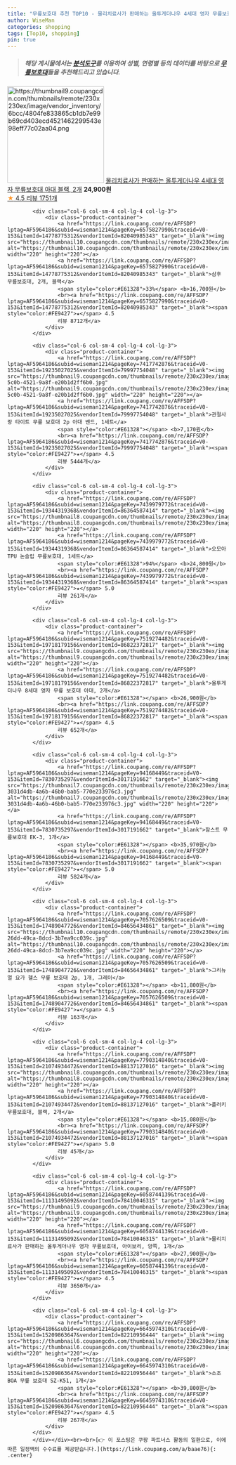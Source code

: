 ```yaml
---
title: "무릎보호대 추천 TOP10 - 물리치료사가 판매하는 올투게더나우 4세대 영자 무릎보호대 아대 블랙, 2개"
author: WiseMan
categories: shopping
tags: [Top10, shopping]
pin: true
---
```


> ##### 해당 게시물에서는 [**분석도구**](https://itemscout.io/)를 이용하여 **성별**, **연령별** 등의 데이터를 바탕으로 [**무릎보호대**](https://link.coupang.com/a/baae76)들을 추천해드리고 있습니다.
<div class="container"><div class="row">
            <div class="col-6 col-sm-4 col-lg-4 col-lg-3">
                <div class="product-container">
                    <a href="https://link.coupang.com/re/AFFSDP?lptag=AF5964186&subid=wiseman1214&pageKey=6669918410&traceid=V0-153&itemId=19412782102&vendorItemId=86533382035" target="_blank"><img src="https://thumbnail9.coupangcdn.com/thumbnails/remote/230x230ex/image/vendor_inventory/6bcc/4804fe833865cb1db7e99b69cd403ecd4521462299543e98eff77c02aa04.png" alt="https://thumbnail9.coupangcdn.com/thumbnails/remote/230x230ex/image/vendor_inventory/6bcc/4804fe833865cb1db7e99b69cd403ecd4521462299543e98eff77c02aa04.png" width="220" height="220"></a>
                    <a href="https://link.coupang.com/re/AFFSDP?lptag=AF5964186&subid=wiseman1214&pageKey=6669918410&traceid=V0-153&itemId=19412782102&vendorItemId=86533382035" target="_blank">물리치료사가 판매하는 올투게더나우 4세대 영자 무릎보호대 아대 블랙, 2개</a>
                    <span style="color:#E61328"></span> <b>24,900원</b>
                    <br><a href="https://link.coupang.com/re/AFFSDP?lptag=AF5964186&subid=wiseman1214&pageKey=6669918410&traceid=V0-153&itemId=19412782102&vendorItemId=86533382035" target="_blank"><span style="color:#FE9427">★</span> 4.5
                    리뷰 1751개</a>
                </div>
            </div>
            
            <div class="col-6 col-sm-4 col-lg-4 col-lg-3">
                <div class="product-container">
                    <a href="https://link.coupang.com/re/AFFSDP?lptag=AF5964186&subid=wiseman1214&pageKey=6575827990&traceid=V0-153&itemId=14778775312&vendorItemId=82040985343" target="_blank"><img src="https://thumbnail10.coupangcdn.com/thumbnails/remote/230x230ex/image/vendor_inventory/eeba/b58ce0e4fff4a0d1caf8cb3ca49020fa8852856b98895b7b426fd97acbab.jpg" alt="https://thumbnail10.coupangcdn.com/thumbnails/remote/230x230ex/image/vendor_inventory/eeba/b58ce0e4fff4a0d1caf8cb3ca49020fa8852856b98895b7b426fd97acbab.jpg" width="220" height="220"></a>
                    <a href="https://link.coupang.com/re/AFFSDP?lptag=AF5964186&subid=wiseman1214&pageKey=6575827990&traceid=V0-153&itemId=14778775312&vendorItemId=82040985343" target="_blank">삼후 무릎보호대, 2개, 블랙</a>
                    <span style="color:#E61328">33%</span> <b>16,700원</b>
                    <br><a href="https://link.coupang.com/re/AFFSDP?lptag=AF5964186&subid=wiseman1214&pageKey=6575827990&traceid=V0-153&itemId=14778775312&vendorItemId=82040985343" target="_blank"><span style="color:#FE9427">★</span> 4.5
                    리뷰 8712개</a>
                </div>
            </div>
            
            <div class="col-6 col-sm-4 col-lg-4 col-lg-3">
                <div class="product-container">
                    <a href="https://link.coupang.com/re/AFFSDP?lptag=AF5964186&subid=wiseman1214&pageKey=7417742876&traceid=V0-153&itemId=19235027025&vendorItemId=79997754048" target="_blank"><img src="https://thumbnail9.coupangcdn.com/thumbnails/remote/230x230ex/image/retail/images/2021/12/28/18/9/ad9103d4-5c0b-4521-9a8f-e20b1d2ff6b0.jpg" alt="https://thumbnail9.coupangcdn.com/thumbnails/remote/230x230ex/image/retail/images/2021/12/28/18/9/ad9103d4-5c0b-4521-9a8f-e20b1d2ff6b0.jpg" width="220" height="220"></a>
                    <a href="https://link.coupang.com/re/AFFSDP?lptag=AF5964186&subid=wiseman1214&pageKey=7417742876&traceid=V0-153&itemId=19235027025&vendorItemId=79997754048" target="_blank">관절사랑 타이트 무릎 보호대 2p 아대 밴드, 1세트</a>
                    <span style="color:#E61328"></span> <b>7,170원</b>
                    <br><a href="https://link.coupang.com/re/AFFSDP?lptag=AF5964186&subid=wiseman1214&pageKey=7417742876&traceid=V0-153&itemId=19235027025&vendorItemId=79997754048" target="_blank"><span style="color:#FE9427">★</span> 4.5
                    리뷰 5444개</a>
                </div>
            </div>
            
            <div class="col-6 col-sm-4 col-lg-4 col-lg-3">
                <div class="product-container">
                    <a href="https://link.coupang.com/re/AFFSDP?lptag=AF5964186&subid=wiseman1214&pageKey=7439979772&traceid=V0-153&itemId=19344319368&vendorItemId=86364587414" target="_blank"><img src="https://thumbnail8.coupangcdn.com/thumbnails/remote/230x230ex/image/vendor_inventory/787e/319e64186d180b8fe0954358347b7936c13864b72d79cc53aedcff46df09.jpg" alt="https://thumbnail8.coupangcdn.com/thumbnails/remote/230x230ex/image/vendor_inventory/787e/319e64186d180b8fe0954358347b7936c13864b72d79cc53aedcff46df09.jpg" width="220" height="220"></a>
                    <a href="https://link.coupang.com/re/AFFSDP?lptag=AF5964186&subid=wiseman1214&pageKey=7439979772&traceid=V0-153&itemId=19344319368&vendorItemId=86364587414" target="_blank">오모아 TPU 논슬립 무릎보호대, 1세트</a>
                    <span style="color:#E61328">94%</span> <b>24,800원</b>
                    <br><a href="https://link.coupang.com/re/AFFSDP?lptag=AF5964186&subid=wiseman1214&pageKey=7439979772&traceid=V0-153&itemId=19344319368&vendorItemId=86364587414" target="_blank"><span style="color:#FE9427">★</span> 5.0
                    리뷰 261개</a>
                </div>
            </div>
            
            <div class="col-6 col-sm-4 col-lg-4 col-lg-3">
                <div class="product-container">
                    <a href="https://link.coupang.com/re/AFFSDP?lptag=AF5964186&subid=wiseman1214&pageKey=7519274482&traceid=V0-153&itemId=19718179156&vendorItemId=86822372817" target="_blank"><img src="https://thumbnail9.coupangcdn.com/thumbnails/remote/230x230ex/image/vendor_inventory/6c10/ec767bf8680c6441a68aee2a7f777d19a7a75b65f016401d595d8d7f491d.png" alt="https://thumbnail9.coupangcdn.com/thumbnails/remote/230x230ex/image/vendor_inventory/6c10/ec767bf8680c6441a68aee2a7f777d19a7a75b65f016401d595d8d7f491d.png" width="220" height="220"></a>
                    <a href="https://link.coupang.com/re/AFFSDP?lptag=AF5964186&subid=wiseman1214&pageKey=7519274482&traceid=V0-153&itemId=19718179156&vendorItemId=86822372817" target="_blank">올투게더나우 8세대 영자 무릎 보호대 아대, 2개</a>
                    <span style="color:#E61328"></span> <b>26,900원</b>
                    <br><a href="https://link.coupang.com/re/AFFSDP?lptag=AF5964186&subid=wiseman1214&pageKey=7519274482&traceid=V0-153&itemId=19718179156&vendorItemId=86822372817" target="_blank"><span style="color:#FE9427">★</span> 4.5
                    리뷰 652개</a>
                </div>
            </div>
            
            <div class="col-6 col-sm-4 col-lg-4 col-lg-3">
                <div class="product-container">
                    <a href="https://link.coupang.com/re/AFFSDP?lptag=AF5964186&subid=wiseman1214&pageKey=94168449&traceid=V0-153&itemId=7830735297&vendorItemId=3017191662" target="_blank"><img src="https://thumbnail7.coupangcdn.com/thumbnails/remote/230x230ex/image/retail/images/424135356168562-3031d4db-4a6b-46b0-bab5-770e233976c3.jpg" alt="https://thumbnail7.coupangcdn.com/thumbnails/remote/230x230ex/image/retail/images/424135356168562-3031d4db-4a6b-46b0-bab5-770e233976c3.jpg" width="220" height="220"></a>
                    <a href="https://link.coupang.com/re/AFFSDP?lptag=AF5964186&subid=wiseman1214&pageKey=94168449&traceid=V0-153&itemId=7830735297&vendorItemId=3017191662" target="_blank">잠스트 무릎보호대 EK-3, 1개</a>
                    <span style="color:#E61328"></span> <b>35,970원</b>
                    <br><a href="https://link.coupang.com/re/AFFSDP?lptag=AF5964186&subid=wiseman1214&pageKey=94168449&traceid=V0-153&itemId=7830735297&vendorItemId=3017191662" target="_blank"><span style="color:#FE9427">★</span> 5.0
                    리뷰 5824개</a>
                </div>
            </div>
            
            <div class="col-6 col-sm-4 col-lg-4 col-lg-3">
                <div class="product-container">
                    <a href="https://link.coupang.com/re/AFFSDP?lptag=AF5964186&subid=wiseman1214&pageKey=7057626509&traceid=V0-153&itemId=17489047726&vendorItemId=84656434861" target="_blank"><img src="https://thumbnail10.coupangcdn.com/thumbnails/remote/230x230ex/image/retail/images/2023/01/11/14/6/36f7d071-26dd-49ca-8dcd-3b7ea9cc039c.jpg" alt="https://thumbnail10.coupangcdn.com/thumbnails/remote/230x230ex/image/retail/images/2023/01/11/14/6/36f7d071-26dd-49ca-8dcd-3b7ea9cc039c.jpg" width="220" height="220"></a>
                    <a href="https://link.coupang.com/re/AFFSDP?lptag=AF5964186&subid=wiseman1214&pageKey=7057626509&traceid=V0-153&itemId=17489047726&vendorItemId=84656434861" target="_blank">그리뉴얼 요가 헬스 무릎 보호대 2p, 1개, 그레이</a>
                    <span style="color:#E61328"></span> <b>11,800원</b>
                    <br><a href="https://link.coupang.com/re/AFFSDP?lptag=AF5964186&subid=wiseman1214&pageKey=7057626509&traceid=V0-153&itemId=17489047726&vendorItemId=84656434861" target="_blank"><span style="color:#FE9427">★</span> 4.5
                    리뷰 163개</a>
                </div>
            </div>
            
            <div class="col-6 col-sm-4 col-lg-4 col-lg-3">
                <div class="product-container">
                    <a href="https://link.coupang.com/re/AFFSDP?lptag=AF5964186&subid=wiseman1214&pageKey=7790314840&traceid=V0-153&itemId=21074934472&vendorItemId=88137127016" target="_blank"><img src="https://thumbnail8.coupangcdn.com/thumbnails/remote/230x230ex/image/vendor_inventory/0cbc/f53ca367b2b88c74a83eb3e4d90a2098b0b87cb8d199736c4d02b2986dd7.jpg" alt="https://thumbnail8.coupangcdn.com/thumbnails/remote/230x230ex/image/vendor_inventory/0cbc/f53ca367b2b88c74a83eb3e4d90a2098b0b87cb8d199736c4d02b2986dd7.jpg" width="220" height="220"></a>
                    <a href="https://link.coupang.com/re/AFFSDP?lptag=AF5964186&subid=wiseman1214&pageKey=7790314840&traceid=V0-153&itemId=21074934472&vendorItemId=88137127016" target="_blank">플러키 무릎보호대, 블랙, 2개</a>
                    <span style="color:#E61328"></span> <b>15,080원</b>
                    <br><a href="https://link.coupang.com/re/AFFSDP?lptag=AF5964186&subid=wiseman1214&pageKey=7790314840&traceid=V0-153&itemId=21074934472&vendorItemId=88137127016" target="_blank"><span style="color:#FE9427">★</span> 5.0
                    리뷰 45개</a>
                </div>
            </div>
            
            <div class="col-6 col-sm-4 col-lg-4 col-lg-3">
                <div class="product-container">
                    <a href="https://link.coupang.com/re/AFFSDP?lptag=AF5964186&subid=wiseman1214&pageKey=6058744139&traceid=V0-153&itemId=11131495092&vendorItemId=78410046315" target="_blank"><img src="https://thumbnail9.coupangcdn.com/thumbnails/remote/230x230ex/image/vendor_inventory/9b56/51c2ec781d7cde909a9144801d1f74e4a4037fa0fea8c9f8e6a2f35d83ef.png" alt="https://thumbnail9.coupangcdn.com/thumbnails/remote/230x230ex/image/vendor_inventory/9b56/51c2ec781d7cde909a9144801d1f74e4a4037fa0fea8c9f8e6a2f35d83ef.png" width="220" height="220"></a>
                    <a href="https://link.coupang.com/re/AFFSDP?lptag=AF5964186&subid=wiseman1214&pageKey=6058744139&traceid=V0-153&itemId=11131495092&vendorItemId=78410046315" target="_blank">물리치료사가 판매하는 올투게더나우 영자 무릎보호대, 아이보리, 양쪽, 1개</a>
                    <span style="color:#E61328"></span> <b>27,900원</b>
                    <br><a href="https://link.coupang.com/re/AFFSDP?lptag=AF5964186&subid=wiseman1214&pageKey=6058744139&traceid=V0-153&itemId=11131495092&vendorItemId=78410046315" target="_blank"><span style="color:#FE9427">★</span> 4.5
                    리뷰 3650개</a>
                </div>
            </div>
            
            <div class="col-6 col-sm-4 col-lg-4 col-lg-3">
                <div class="product-container">
                    <a href="https://link.coupang.com/re/AFFSDP?lptag=AF5964186&subid=wiseman1214&pageKey=6645974310&traceid=V0-153&itemId=15209863647&vendorItemId=82210956444" target="_blank"><img src="https://thumbnail6.coupangcdn.com/thumbnails/remote/230x230ex/image/vendor_inventory/7615/c9c5898f6c7c295fc72ca8f7710273da2d09ea54c2088d99357193b17572.jpg" alt="https://thumbnail6.coupangcdn.com/thumbnails/remote/230x230ex/image/vendor_inventory/7615/c9c5898f6c7c295fc72ca8f7710273da2d09ea54c2088d99357193b17572.jpg" width="220" height="220"></a>
                    <a href="https://link.coupang.com/re/AFFSDP?lptag=AF5964186&subid=wiseman1214&pageKey=6645974310&traceid=V0-153&itemId=15209863647&vendorItemId=82210956444" target="_blank">소조 BOA 무릎 보호대 SZ-K51, 1개</a>
                    <span style="color:#E61328"></span> <b>39,800원</b>
                    <br><a href="https://link.coupang.com/re/AFFSDP?lptag=AF5964186&subid=wiseman1214&pageKey=6645974310&traceid=V0-153&itemId=15209863647&vendorItemId=82210956444" target="_blank"><span style="color:#FE9427">★</span> 4.5
                    리뷰 267개</a>
                </div>
            </div>
            </div></div><br><br>[👉 이 포스팅은 쿠팡 파트너스 활동의 일환으로, 이에 따른 일정액의 수수료를 제공받습니다.](https://link.coupang.com/a/baae76){: .center}